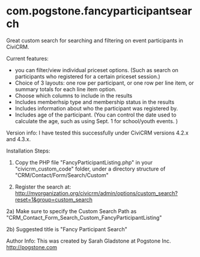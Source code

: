 com.pogstone.fancyparticipantsearch
===================================

Great custom search for searching and filtering on event participants in CiviCRM.

Current features:

 - you can filter/view individual priceset options. (Such as search on participants who registered for a certain priceset session.)
 - Choice of 3 layouts: one row per participant, or one row per line item, or summary totals for each line item option. 
 - Choose which columns to include in the results
 - Includes memberhsip type and membership status in the results
 - Includes information about who the participant was registered by.
 - Includes age of the participant. (You can control the date used to calculate the age, such as using Sept. 1 for school/youth events. ) 
  

Version info: I have tested this successfully under CiviCRM versions 4.2.x and 4.3.x.   

Installation Steps: 

1) Copy the PHP file "FancyParticipantListing.php" in your "civicrm_custom_code" folder, under a directory structure of "CRM/Contact/Form/Search/Custom" 

2) Register the search at: http://myorganization.org/civicrm/admin/options/custom_search?reset=1&group=custom_search

2a) Make sure to specify the Custom Search Path as "CRM_Contact_Form_Search_Custom_FancyParticipantListing" 

2b) Suggested title is "Fancy Participant Search"

Author Info:
This was created by Sarah Gladstone at Pogstone Inc.  http://pogstone.com
